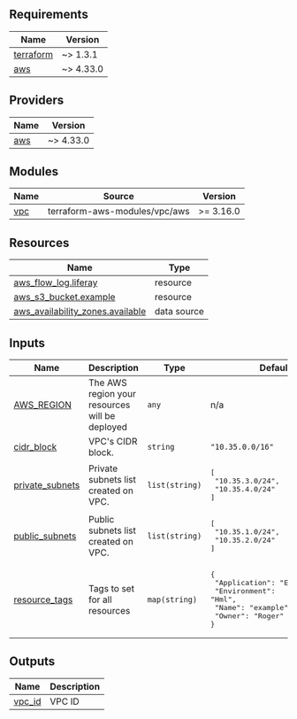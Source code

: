 <!-- BEGIN_TF_DOCS -->
## Requirements

| Name | Version |
|------|---------|
| <a name="requirement_terraform"></a> [terraform](#requirement\_terraform) | ~> 1.3.1 |
| <a name="requirement_aws"></a> [aws](#requirement\_aws) | ~> 4.33.0 |

## Providers

| Name | Version |
|------|---------|
| <a name="provider_aws"></a> [aws](#provider\_aws) | ~> 4.33.0 |

## Modules

| Name | Source | Version |
|------|--------|---------|
| <a name="module_vpc"></a> [vpc](#module\_vpc) | terraform-aws-modules/vpc/aws | >= 3.16.0 |

## Resources

| Name | Type |
|------|------|
| [aws_flow_log.liferay](https://registry.terraform.io/providers/hashicorp/aws/latest/docs/resources/flow_log) | resource |
| [aws_s3_bucket.example](https://registry.terraform.io/providers/hashicorp/aws/latest/docs/resources/s3_bucket) | resource |
| [aws_availability_zones.available](https://registry.terraform.io/providers/hashicorp/aws/latest/docs/data-sources/availability_zones) | data source |

## Inputs

| Name | Description | Type | Default | Required |
|------|-------------|------|---------|:--------:|
| <a name="input_AWS_REGION"></a> [AWS\_REGION](#input\_AWS\_REGION) | The AWS region your resources will be deployed | `any` | n/a | yes |
| <a name="input_cidr_block"></a> [cidr\_block](#input\_cidr\_block) | VPC's CIDR block. | `string` | `"10.35.0.0/16"` | no |
| <a name="input_private_subnets"></a> [private\_subnets](#input\_private\_subnets) | Private subnets list created on VPC. | `list(string)` | <pre>[<br>  "10.35.3.0/24",<br>  "10.35.4.0/24"<br>]</pre> | no |
| <a name="input_public_subnets"></a> [public\_subnets](#input\_public\_subnets) | Public subnets list created on VPC. | `list(string)` | <pre>[<br>  "10.35.1.0/24",<br>  "10.35.2.0/24"<br>]</pre> | no |
| <a name="input_resource_tags"></a> [resource\_tags](#input\_resource\_tags) | Tags to set for all resources | `map(string)` | <pre>{<br>  "Application": "Example-App",<br>  "Environment": "Hml",<br>  "Name": "example",<br>  "Owner": "Roger"<br>}</pre> | no |

## Outputs

| Name | Description |
|------|-------------|
| <a name="output_vpc_id"></a> [vpc\_id](#output\_vpc\_id) | VPC ID |
<!-- END_TF_DOCS -->